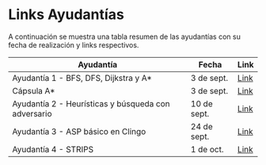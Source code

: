 # Links Ayudantías

A continuación se muestra una tabla resumen de las ayudantías con su fecha de realización y links respectivos.

| Ayudantía                                          | Fecha       | Link                                                |
| ---------------------------------------------------| ----------- | --------------------------------------------------- |
| Ayudantía 1 - BFS, DFS, Dijkstra y A*              | 3 de sept.  | [Link](https://www.youtube.com/watch?v=qPhA8Dpxd7k) |
| Cápsula A*                                         | 3 de sept.  | [Link](https://youtu.be/yRaj14YbeGM)                |
| Ayudantía 2 - Heurísticas y búsqueda con adversario| 10 de sept. | [Link](https://www.youtube.com/watch?v=lsS1AsYoAdk) |
| Ayudantía 3 - ASP básico en Clingo                 | 24 de sept. | [Link](https://www.youtube.com/watch?v=_a7yVr3GBOo) |
| Ayudantía 4 - STRIPS                               | 1 de oct.   | [Link](https://www.youtube.com/watch?v=lF_3vSj9V7Q) |

